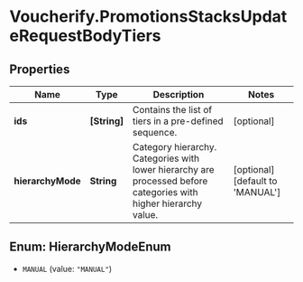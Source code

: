 # Voucherify.PromotionsStacksUpdateRequestBodyTiers

## Properties

Name | Type | Description | Notes
------------ | ------------- | ------------- | -------------
**ids** | **[String]** | Contains the list of tiers in a pre-defined sequence. | [optional] 
**hierarchyMode** | **String** | Category hierarchy. Categories with lower hierarchy are processed before categories with higher hierarchy value. | [optional] [default to &#39;MANUAL&#39;]



## Enum: HierarchyModeEnum


* `MANUAL` (value: `"MANUAL"`)




